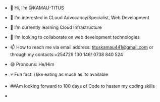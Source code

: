 - 👋 Hi, I’m @KAMAU-TITUS
- 👀 I’m interested in CLoud Advocancy/Specialist, Web Development
- 🌱 I’m currently learning Cloud Infrastructure
- 💞️ I’m looking to collaborate on web development technologies
- 📫 How to reach me via email address: tituskamau441@gmail.com or through my contacts:+254729 130 146/ 0738 840 524
- 😄 Pronouns: He/Him
- ⚡ Fun fact: i like eating as much as its available

- ##Am looking forward to 100 days of Code to hasten my coding skills
- 

<!---
KAMAU-TITUS/KAMAU-TITUS is a ✨ special ✨ repository because its `README.md` (this file) appears on your GitHub profile.
You can click the Preview link to take a look at your changes.
--->

